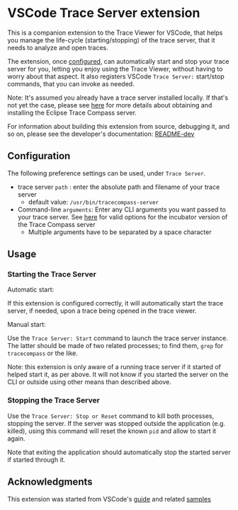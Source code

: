 # VSCode Trace Server extension

This is a companion extension to the Trace Viewer for VSCode, that helps you manage the life-cycle (starting/stopping) of the trace server, that it needs to analyze and open traces.

The extension, once [configured](#configuration), can automatically start and stop your trace server for you, letting you enjoy using the Trace Viewer, without having to worry about that aspect. It also registers VSCode `Trace Server:` start/stop commands, that you can invoke as needed.

Note: It's assumed you already have a trace server installed locally. If that's not yet the case, please see [here](https://github.com/eclipse-cdt-cloud/vscode-trace-extension/blob/master/vscode-trace-extension/README.md#obtain-the-trace-server-eclipse-trace-compass) for more details about obtaining and installing the Eclipse Trace Compass server.

For information about building this extension from source, debugging it, and so on, please see the developer's documentation: [README-dev][dev-readme]

## Configuration

The following preference settings can be used, under `Trace Server`.

* trace server `path` : enter the absolute path and filename of your trace server
  * default value: `/usr/bin/tracecompass-server`
* Command-line `arguments`: Enter any CLI arguments you want passed to your trace server. See [here][server] for valid options for the incubator version of the Trace Compass server
  * Multiple arguments have to be separated by a space character

## Usage

### Starting the Trace Server

Automatic start:

If this extension is configured correctly, it will automatically start the trace server, if needed, upon a trace being opened in the trace viewer.

Manual start:

Use the `Trace Server: Start` command to launch the trace server instance. The latter should be made of two related processes; to find them, `grep` for `tracecompass` or the like.

Note: this extension is only aware of a running trace server if it started of helped start it, as per above. It will not know if you started the server on the CLI or outside using other means than described above.

### Stopping the Trace Server

Use the `Trace Server: Stop or Reset` command to kill both processes, stopping the server. If the server was stopped outside the application (e.g. killed), using this command will reset the known `pid` and allow to start it again.

Note that exiting the application should automatically stop the started server if started through it. 

## Acknowledgments

This extension was started from VSCode's [guide](https://code.visualstudio.com/api/get-started/your-first-extension) and related [samples](https://github.com/microsoft/vscode-extension-samples/tree/main/helloworld-sample)

[dev-readme]: https://github.com/eclipse-cdt-cloud/vscode-trace-server/blob/main/README-dev.md
[server]: https://git.eclipse.org/r/plugins/gitiles/tracecompass.incubator/org.eclipse.tracecompass.incubator/+/refs/heads/master/trace-server/#running-the-server

[tsp]: https://github.com/eclipse-cdt-cloud/trace-server-protocol